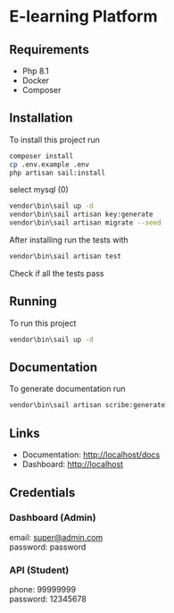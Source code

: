 
# E-learning Platform



## Requirements

- Php 8.1
- Docker
- Composer

## Installation

To install this project run


```bash
composer install
cp .env.example .env
php artisan sail:install
```
select mysql (0)
```bash
vendor\bin\sail up -d
vendor\bin\sail artisan key:generate
vendor\bin\sail artisan migrate --seed
```

After installing run the tests with
```bash
vendor\bin\sail artisan test
```
Check if all the tests pass


## Running

To run this project

```bash
vendor\bin\sail up -d
```

## Documentation

To generate documentation run
```bash
vendor\bin\sail artisan scribe:generate
```

## Links
- Documentation: <http://localhost/docs>
- Dashboard: <http://localhost>

## Credentials
### Dashboard (Admin)
email: super@admin.com \
password: password

### API (Student)
phone: 99999999 \
password: 12345678

